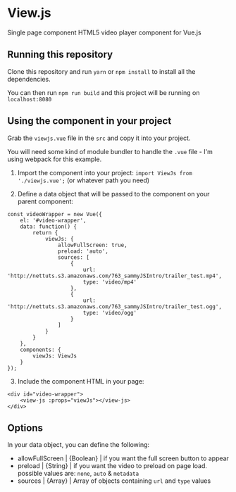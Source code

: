 # View.js

Single page component HTML5 video player component for Vue.js

## Running this repository

Clone this repository and run ` yarn ` or ` npm install ` to install all the dependencies.

You can then run ` npm run build ` and this project will be running on ` localhost:8080 `

## Using the component in your project

Grab the ` viewjs.vue ` file in the ` src ` and copy it into your project.

You will need some kind of module bundler to handle the `.vue` file - I'm using webpack for this example.

1. Import the component into your project:
` import ViewJs from './viewjs.vue'; ` (or whatever path you need)

2. Define a data object that will be passed to the component on your parent component:
```
const videoWrapper = new Vue({
    el: '#video-wrapper',
    data: function() {
        return {
            viewJs: {
                allowFullScreen: true,
                preload: 'auto',
                sources: [
                    {
                        url: 'http://nettuts.s3.amazonaws.com/763_sammyJSIntro/trailer_test.mp4',
                        type: 'video/mp4'
                    },
                    {
                        url: 'http://nettuts.s3.amazonaws.com/763_sammyJSIntro/trailer_test.ogg',
                        type: 'video/ogg'
                    }
                ]
            }
        }
    },
    components: {
        viewJs: ViewJs
    }
});
```

3. Include the component HTML in your page:
```
<div id="video-wrapper">
    <view-js :props="viewJs"></view-js>
</div>
```

## Options

In your data object, you can define the following:
- allowFullScreen | {Boolean} | if you want the full screen button to appear
- preload         | {String}  | if you want the video to preload on page load. possible values are: ` none `, ` auto ` & ` metadata `
- sources         | {Array}   | Array of objects containing ` url ` and ` type ` values
